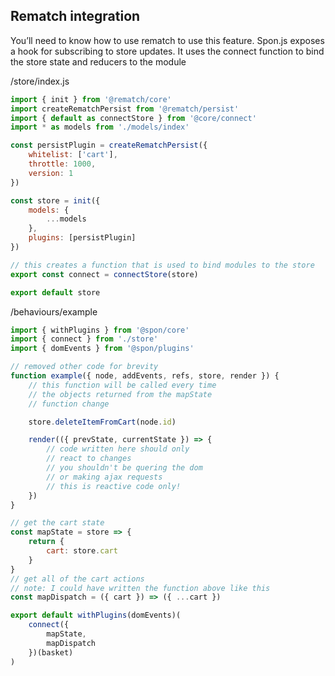 ## Rematch integration

You’ll need to know how to use rematch to use this feature. Spon.js exposes a hook for subscribing to store updates. It uses the connect function to bind the store state and reducers to the module

/store/index.js

```javascript
import { init } from '@rematch/core'
import createRematchPersist from '@rematch/persist'
import { default as connectStore } from '@core/connect'
import * as models from './models/index'

const persistPlugin = createRematchPersist({
	whitelist: ['cart'],
	throttle: 1000,
	version: 1
})

const store = init({
	models: {
		...models
	},
	plugins: [persistPlugin]
})

// this creates a function that is used to bind modules to the store
export const connect = connectStore(store)

export default store
```

/behaviours/example

```javascript
import { withPlugins } from '@spon/core'
import { connect } from './store'
import { domEvents } from '@spon/plugins'

// removed other code for brevity
function example({ node, addEvents, refs, store, render }) {
	// this function will be called every time
	// the objects returned from the mapState
	// function change

	store.deleteItemFromCart(node.id)

	render(({ prevState, currentState }) => {
		// code written here should only
		// react to changes
		// you shouldn't be quering the dom
		// or making ajax requests
		// this is reactive code only!
	})
}

// get the cart state
const mapState = store => {
	return {
		cart: store.cart
	}
}
// get all of the cart actions
// note: I could have written the function above like this
const mapDispatch = ({ cart }) => ({ ...cart })

export default withPlugins(domEvents)(
	connect({
		mapState,
		mapDispatch
	})(basket)
)
```
